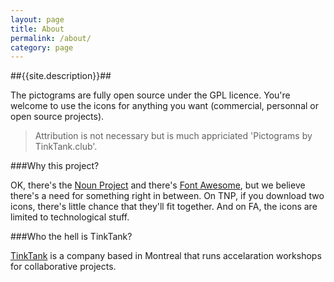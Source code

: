 ```yaml
---
layout: page
title: About
permalink: /about/
category: page
---
```


##{{site.description}}##

The pictograms are fully open source under the GPL licence. You're welcome to use the icons for anything you want (commercial, personnal or open source projects). 

>Attribution is not necessary but is much appriciated 'Pictograms by TinkTank.club'.

###Why this project? 

OK, there's the [Noun Project](http://thenounproject.com/) and there's [Font Awesome](http://fortawesome.github.io/Font-Awesome/icons/), but we believe there's a need for something right in between. On TNP, if you download two icons, there's little chance that they'll fit together. And on FA, the icons are limited to technological stuff. 

###Who the hell is TinkTank? 

[TinkTank](http://tinktank.club) is a company based in Montreal that runs accelaration workshops for collaborative projects. 